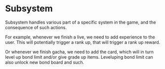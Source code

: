 # Subsystem
Subsystem handles various part of a specific system in the game, and the consequence of such actions.

For example, whenever we finish a live, we need to add experience to the user. This will potentially trigger a rank up, that will trigger a rank up reward.

Or whenever we finish gacha, we need to add the card, which will in turn level up bond limit and/or give grade up items. Leveluping bond limit can also unlock new bond board and such.